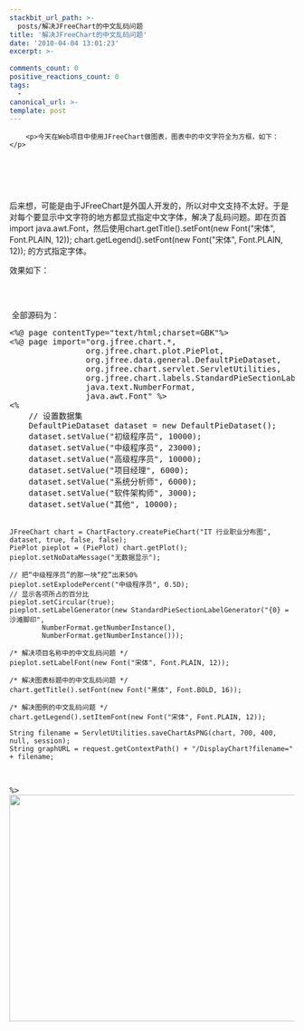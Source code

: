 ```yaml
---
stackbit_url_path: >-
  posts/解决JFreeChart的中文乱码问题
title: '解决JFreeChart的中文乱码问题'
date: '2010-04-04 13:01:23'
excerpt: >-
  
comments_count: 0
positive_reactions_count: 0
tags: 
  - 
canonical_url: >-
template: post
---
```


        <p>今天在Web项目中使用JFreeChart做图表，图表中的中文字符全为方框，如下：</p>
<p>&nbsp;</p>
<p>&nbsp;</p>
<p><img onload="ResizeImage(this,520)" src="http://www.zizhujy.com/blog/image.axd?picture=image_202.png" alt="" title=""></p>
<p>后来想，可能是由于JFreeChart是外国人开发的，所以对中文支持不太好。于是对每个要显示中文字符的地方都显式指定中文字体，解决了乱码问题。即在页首import java.awt.Font，然后使用chart.getTitle().setFont(new Font("宋体", Font.PLAIN, 12)); chart.getLegend().setFont(new Font("宋体", Font.PLAIN, 12)); 的方式指定字体。</p>
<p>效果如下：</p>
<p>&nbsp;</p>
<p><img onload="ResizeImage(this,520)" src="http://www.zizhujy.com/blog/image.axd?picture=image_203.png" alt="" title=""></p>
<p>&nbsp;全部源码为：</p>
<pre class="brush: java">&lt;%@ page contentType="text/html;charset=GBK"%&gt;
&lt;%@ page import="org.jfree.chart.*,
				org.jfree.chart.plot.PiePlot,
				org.jfree.data.general.DefaultPieDataset,
				org.jfree.chart.servlet.ServletUtilities,
				org.jfree.chart.labels.StandardPieSectionLabelGenerator,
				java.text.NumberFormat,
				java.awt.Font" %&gt;
&lt;%
	// 设置数据集
	DefaultPieDataset dataset = new DefaultPieDataset();
	dataset.setValue("初级程序员", 10000);
	dataset.setValue("中级程序员", 23000);
	dataset.setValue("高级程序员", 10000);
	dataset.setValue("项目经理", 6000);
	dataset.setValue("系统分析师", 6000);
	dataset.setValue("软件架构师", 3000);
	dataset.setValue("其他", 10000);
	
	JFreeChart chart = ChartFactory.createPieChart("IT 行业职业分布图", dataset, true, false, false);
	PiePlot pieplot = (PiePlot) chart.getPlot();
	pieplot.setNoDataMessage("无数据显示");
	
	// 把“中级程序员”的那一块“挖”出来50%
	pieplot.setExplodePercent("中级程序员", 0.5D);
	// 显示各项所占的百分比
	pieplot.setCircular(true);
	pieplot.setLabelGenerator(new StandardPieSectionLabelGenerator("{0} = 沙滩脚印", 
			NumberFormat.getNumberInstance(),
			NumberFormat.getNumberInstance()));
	
	/* 解决项目名称中的中文乱码问题 */
	pieplot.setLabelFont(new Font("宋体", Font.PLAIN, 12));
	
	/* 解决图表标题中的中文乱码问题 */
	chart.getTitle().setFont(new Font("黑体", Font.BOLD, 16));
	
	/* 解决图例的中文乱码问题 */
	chart.getLegend().setItemFont(new Font("宋体", Font.PLAIN, 12));
	
	String filename = ServletUtilities.saveChartAsPNG(chart, 700, 400, null, session);
	String graphURL = request.getContextPath() + "/DisplayChart?filename=" + filename;
%&gt;
	<img src="&lt;%= graphURL %&gt;" width="700" height="400" border="0" usemap="#&lt;%= filename %&gt;">
</pre>
      